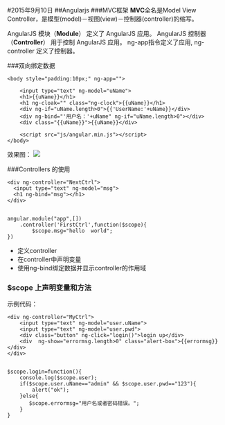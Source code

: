 #2015年9月10日
##Angularjs
###MVC框架
**MVC**全名是Model View Controller，是模型(model)－视图(view)－控制器(controller)的缩写。

AngularJS 模块（**Module**） 定义了 AngularJS 应用。
AngularJS 控制器（**Controller**） 用于控制 AngularJS 应用。
ng-app指令定义了应用, ng-controller 定义了控制器。

###双向绑定数据
```
<body style="padding:10px;" ng-app="">

    <input type="text" ng-model="uName">
    <h1>{{uName}}</h1>
    <h1 ng-cloak="" class="ng-clock">{{uName}}</h1>
    <div ng-if="uName.length>0">{{'UserName:'+uName}}</div>
    <div ng-bind="'用户名：'+uName" ng-if="uName.length>0"></div>
    <div class="{{uName}}">{{uName}}</div>

    <script src="js/angular.min.js"></script>
</body>
```
效果图：
![](http://i.imgur.com/bvNbEO0.jpg)

###Controllers 的使用
```
<div ng-controller="NextCtrl">
  <input type="text" ng-model="msg">
  <h1 ng-bind="msg"></h1>
</div>


angular.module("app",[])
    .controller('FirstCtrl',function($scope){
        $scope.msg="hello  world";
})
```

 - 定义controller
 - 在controller中声明变量
 - 使用ng-bind绑定数据并显示controller的作用域

### $scope 上声明变量和方法
示例代码：
```
<div ng-controller="MyCtrl">
	<input type="text" ng-model="user.uName">
	<input type="text" ng-model="user.pwd">
	<div class="button" ng-click="login()">login up</div>
	<div  ng-show="errormsg.length>0" class="alert-box">{{errormsg}}</div>
</div>


$scope.login=function(){
    console.log($scope.user);
    if($scope.user.uName=="admin" && $scope.user.pwd=="123"){
        alert("ok");
    }else{
       $scope.errormsg="用户名或者密码错误。";
    }
}

```
